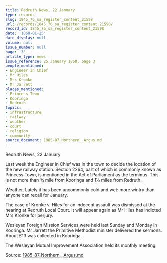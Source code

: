 ```yaml
---
title: Redruth News, 22 January
type: records
slug: 1845_76_sa_register_content_21598
url: /records/1845_76_sa_register_content_21598/
record_id: 1845_76_sa_register_content_21598
date: '1868-01-25'
date_display: null
volume: null
issue_number: null
page: '3'
article_type: news
issue_reference: 25 January 1868, page 3
people_mentioned:
- Engineer in Chief
- Mr Hiles
- Mrs Kronke
- Mr Jarrett
places_mentioned:
- Princess Town
- Kooringa
- Redruth
topics:
- infrastructure
- railway
- weather
- court
- religion
- community
source_document: 1985-87_Northern__Argus.md
---
```


Redruth News, 22 January

Last week the Engineer in Chief was in the town to decide the location of the new railway station.  Section 2264, part of which is commonly known as Princess Town, is mentioned in the Act of Parliament as the terminus.  This is not more than ¾ mile from Kooringa and 1½ miles from Redruth.

Weather.  Lately it has been uncommonly cold and wet: more wintry than anyone can recall for January.

The case of Kronke v. Hiles for an indecent assault was dismissed at the hearing at Redruth Local Court.  It will appear again as Mr Hiles has indicted Mrs Kronke for perjury.

Wesleyan Foreign Mission Services were held last Sunday and Monday in Kooringa.  Mr Jarrett the Primitive Methodist minister delivered the sermons.  About £13 was collected in Kooringa.

The Wesleyan Mutual Improvement Association held its monthly meeting.

Source: [1985-87_Northern__Argus.md](/downloads/markdown/1985-87_Northern__Argus.md)

